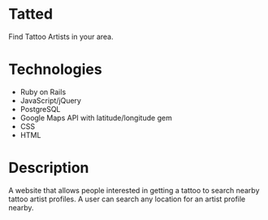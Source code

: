 # Tatted
Find Tattoo Artists in your area.

# Technologies
- Ruby on Rails
- JavaScript/jQuery
- PostgreSQL
- Google Maps API with latitude/longitude gem
- CSS
- HTML

# Description
A website that allows people interested in getting a tattoo to search nearby tattoo artist profiles. A user can search any location for an artist profile nearby.
